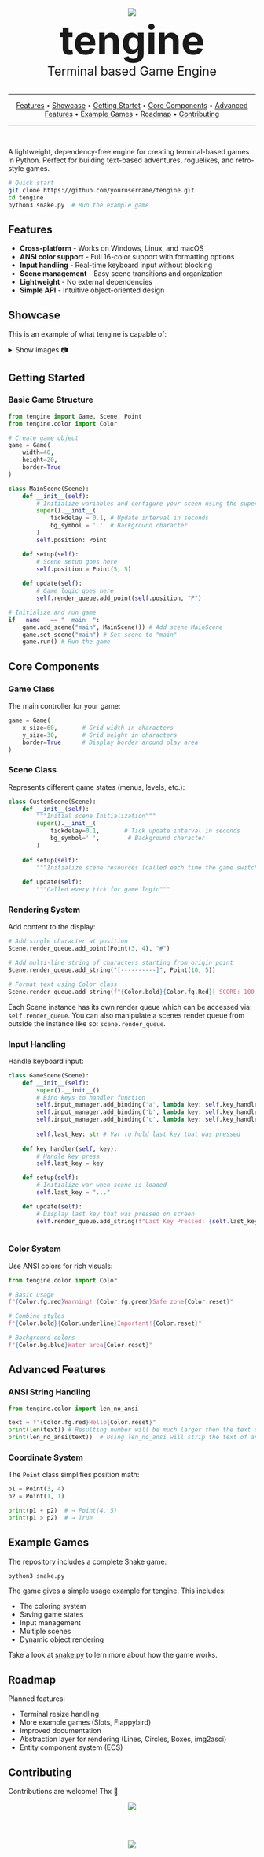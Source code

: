 <div align="center">
    <img src="img/tengine-logo.png" style="max-width: 200px; margin: 0;">
    <h3 style="font-size: 80; margin: 0;">tengine</h3>
    <p style="font-size: 25; margin: 0;">Terminal based Game Engine</p>
</div>
<br>

---

<div align="center">
<p style="margin: 0" ><a href="#features">Features</a> • <a href="#showcase">Showcase</a> • <a href="#getting-started">Getting Startet</a> • <a href="#core-components">Core Components</a> • <a href="#advanced-features">Advanced Features</a> • <a href="#example-games">Example Games</a> • <a href="#roadmap">Roadmap</a> • <a href="#contributing">Contributing</a></p>
</div>

---

<br>

A lightweight, dependency-free engine for creating terminal-based games in Python. Perfect for building text-based adventures, roguelikes, and retro-style games.

```bash
# Quick start
git clone https://github.com/yourusername/tengine.git
cd tengine
python3 snake.py  # Run the example game
```

## Features
- **Cross-platform** - Works on Windows, Linux, and macOS
- **ANSI color support** - Full 16-color support with formatting options
- **Input handling** - Real-time keyboard input without blocking
- **Scene management** - Easy scene transitions and organization
- **Lightweight** - No external dependencies
- **Simple API** - Intuitive object-oriented design

## Showcase
This is an example of what tengine is capable of:
<details>
<summary>Show images 📷</summary>
<div align="left">
    <img style="max-width: 350px" src="img/screenshot1.jpg">
    <img style="max-width: 350px" src="img/screenshot2.jpg">
</div>
</details>

## Getting Started

### Basic Game Structure
```python
from tengine import Game, Scene, Point
from tengine.color import Color

# Create game object
game = Game(
    width=40,
    height=20,
    border=True
)

class MainScene(Scene):
    def __init__(self):
        # Initialize variables and configure your sceen using the super().__init__() function call
        super().__init__(
            tickdelay = 0.1, # Update interval in seconds
            bg_symbol = '.'  # Background character
        )
        self.position: Point

    def setup(self):
        # Scene setup goes here
        self.position = Point(5, 5)
        
    def update(self):
        # Game logic goes here
        self.render_queue.add_point(self.position, "P")

# Initialize and run game
if __name__ == "__main__":
    game.add_scene("main", MainScene()) # Add scene MainScene
    game.set_scene("main") # Set scene to "main"
    game.run() # Run the game
```

## Core Components

### Game Class
The main controller for your game:
```python
game = Game(
    x_size=60,       # Grid width in characters
    y_size=30,       # Grid height in characters
    border=True      # Display border around play area
)
```

### Scene Class
Represents different game states (menus, levels, etc.):
```python
class CustomScene(Scene):
    def __init__(self):
        """Initial scene Initialization"""
        super().__init__(
            tickdelay=0.1,       # Tick update interval in seconds
            bg_symbol=' ',        # Background character
        )
    
    def setup(self):
        """Initialize scene resources (called each time the game switches to this scene using Game.set_scene)"""
        
    def update(self):
        """Called every tick for game logic"""
```

### Rendering System
Add content to the display:
```python
# Add single character at position
Scene.render_queue.add_point(Point(3, 4), "#")

# Add multi-line string of characters starting from origin point
Scene.render_queue.add_string("[----------]", Point(10, 5))

# Format text using Color class
Scene.render_queue.add_string(f"{Color.bold}{Color.fg.Red}[ SCORE: 100 ] {Color.reset}", Point(0, 0))
```
Each Scene instance has its own render queue which can be accessed via: `self.render_queue`. You can also manipulate a scenes render queue from outside the instance like so: `scene.render_queue`.

### Input Handling
Handle keyboard input:
```python
class GameScene(Scene):
    def __init__(self):
        super().__init__()
        # Bind keys to handler function
        self.input_manager.add_binding('a', lambda key: self.key_handler(key))
        self.input_manager.add_binding('b', lambda key: self.key_handler(key))
        self.input_manager.add_binding('c', lambda key: self.key_handler(key))
        
        self.last_key: str # Var to hold last key that was pressed
        
    def key_handler(self, key):
        # Handle key press
        self.last_key = key

    def setup(self):
        # Initialize var when scene is loaded
        self.last_key = "..."

    def update(self):
        # Display last key that was pressed on screen
        self.render_queue.add_string(f"Last Key Pressed: {self.last_key}", Point(1, 1))
        
```

### Color System
Use ANSI colors for rich visuals:
```python
from tengine.color import Color

# Basic usage
f"{Color.fg.red}Warning! {Color.fg.green}Safe zone{Color.reset}"

# Combine styles
f"{Color.bold}{Color.underline}Important!{Color.reset}"

# Background colors
f"{Color.bg.blue}Water area{Color.reset}"
```

## Advanced Features

### ANSI String Handling
```python
from tengine.color import len_no_ansi

text = f"{Color.fg.red}Hello{Color.reset}"
print(len(text)) # Resulting number will be much larger then the text displayed because the ansi codes are also counted as characters.
print(len_no_ansi(text))  # Using len_no_ansi will strip the text of ansi codes before counting the length, which results in the correct number.
```

### Coordinate System
The `Point` class simplifies position math:
```python
p1 = Point(3, 4)
p2 = Point(1, 1)

print(p1 + p2)  # → Point(4, 5)
print(p1 > p2)  # → True
```

## Example Games
The repository includes a complete Snake game:
```bash
python3 snake.py
```
The game gives a simple usage example for tengine.
This includes:
- The coloring system
- Saving game states
- Input management
- Multiple scenes
- Dynamic object rendering

Take a look at [snake.py](snake.py) to lern more about how the game works.

## Roadmap
Planned features:
- Terminal resize handling
- More example games (Slots, Flappybird)
- Improved documentation
- Abstraction layer for rendering (Lines, Circles, Boxes, img2asci)
- Entity component system (ECS)

## Contributing
Contributions are welcome! Thx 💜

<p align="center">
  <a href = "https://github.com/iinsertNameHere/tengine/graphs/contributors">
     <img src = "https://contrib.rocks/image?repo=iinsertNameHere/tengine">
  </a>
</p>


<br>
<br>


<p align="center">
    <img src="https://api.lucabubi.me/chart?username=iinsertNameHere&repository=tengine">
</p>